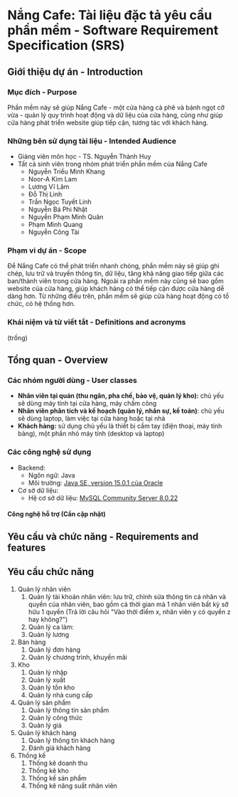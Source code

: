 # Nắng Cafe: Tài liệu đặc tả yêu cầu phần mềm - Software Requirement Specification (SRS)

## Giới thiệu dự án - Introduction

### Mục đích - Purpose

Phần mềm này sẽ giúp Nắng Cafe - một cửa hàng cà phê và bánh ngọt cỡ vừa - quản lý quy trình hoạt động và dữ liệu của cửa hàng, cũng như giúp cửa hàng phát triển website giúp tiếp cận, tương tác với khách hàng.

### Những bên sử dụng tài liệu - Intended Audience

- Giảng viên môn học - TS. Nguyễn Thành Huy
- Tất cả sinh viên trong nhóm phát triển phần mềm của Nắng Cafe
  - Nguyễn Triều Minh Khang
  - Noor-A Kim Lam
  - Lương Vĩ Lâm
  - Đỗ Thị Linh
  - Trần Ngọc Tuyết Linh
  - Nguyễn Bá Phi Nhật
  - Nguyễn Phạm Minh Quân
  - Phạm Minh Quang
  - Nguyễn Công Tài

### Phạm vi dự án - Scope

Để Nắng Cafe có thể phát triển nhanh chóng, phần mềm này sẽ giúp ghi chép, lưu trữ và truyền thông tin, dữ liệu, tăng khả năng giao tiếp giữa các ban/thành viên trong cửa hàng. Ngoài ra phần mềm này cũng sẽ bao gồm website của cửa hàng, giúp khách hàng có thể tiếp cận được cửa hàng dễ dàng hơn. Từ những điều trên, phần mềm sẽ giúp cửa hàng hoạt động có tổ chức, có hệ thống hơn.

### Khái niệm và từ viết tắt - Definitions and acronyms

(trống)

## Tổng quan - Overview

### Các nhóm người dùng - User classes

- **Nhân viên tại quán (thu ngân, pha chế, bảo vệ, quản lý kho):** chủ yếu sẽ dùng máy tính tại cửa hàng, máy chấm công
- **Nhân viên phân tích và kế hoạch (quản lý, nhân sự, kế toán)**: chủ yếu sẽ dùng laptop, làm việc tại cửa hàng hoặc tại nhà
- **Khách hàng:** sử dụng chủ yếu là thiết bị cầm tay (điện thoại, máy tính bảng), một phần nhỏ máy tính (desktop và laptop)

### Các công nghệ sử dụng

- Backend:
    - Ngôn ngữ: Java
    - Môi trường: [Java SE, version 15.0.1 của Oracle](https://www.oracle.com/java/technologies/javase-downloads.html)
- Cơ sở dữ liệu:
    - Hệ cơ sở dữ liệu: [MySQL Community Server 8.0.22](https://dev.mysql.com/downloads/mysql/)


#### Công nghệ hỗ trợ (Cần cập nhật)

## Yêu cầu và chức năng - Requirements and features

## Yêu cầu chức năng

1. Quản lý nhân viên
    1. Quản lý tài khoản nhân viên: lưu trữ, chỉnh sửa thông tin cá nhân và quyền của nhân viên, bao gồm cả thời gian mà 1 nhân viên bất kỳ sỡ hữu 1 quyền (Trả lời câu hỏi "Vào thời điểm x, nhân viên y có quyền z hay không?")
    1. Quản lý ca làm: 
    1. Quản lý lương
1. Bán hàng
    1. Quản lý đơn hàng
    1. Quản lý chương trình, khuyến mãi
1. Kho
    1. Quản lý nhập
    1. Quản lý xuất
    1. Quản lý tồn kho
    1. Quản lý nhà cung cấp
1. Quản lý sản phẩm
    1. Quản lý thông tin sản phẩm
    1. Quản lý công thức
    1. Quản lý giá
1. Quản lý khách hàng
    1. Quản lý thông tin khách hàng
    1. Đánh giá khách hàng
1. Thống kế
    1. Thống kê doanh thu
    1. Thống kê kho
    1. Thống kế sản phẩm
    1. Thống kê năng suất nhân viên